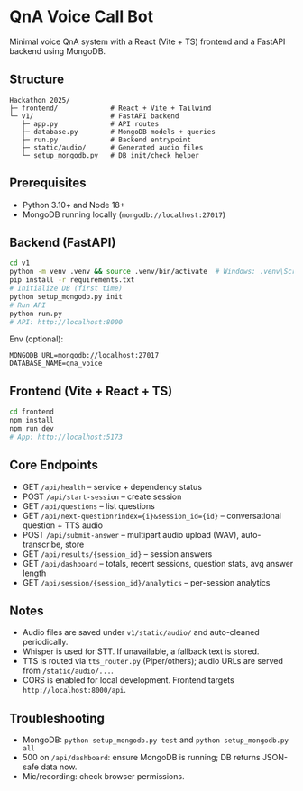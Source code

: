# QnA Voice Call Bot

Minimal voice QnA system with a React (Vite + TS) frontend and a FastAPI backend using MongoDB.

## Structure
```
Hackathon 2025/
├─ frontend/             # React + Vite + Tailwind
└─ v1/                   # FastAPI backend
   ├─ app.py             # API routes
   ├─ database.py        # MongoDB models + queries
   ├─ run.py             # Backend entrypoint
   ├─ static/audio/      # Generated audio files
   └─ setup_mongodb.py   # DB init/check helper
```

## Prerequisites
- Python 3.10+ and Node 18+
- MongoDB running locally (`mongodb://localhost:27017`)

## Backend (FastAPI)
```bash
cd v1
python -m venv .venv && source .venv/bin/activate  # Windows: .venv\Scripts\activate
pip install -r requirements.txt
# Initialize DB (first time)
python setup_mongodb.py init
# Run API
python run.py
# API: http://localhost:8000
```

Env (optional):
```
MONGODB_URL=mongodb://localhost:27017
DATABASE_NAME=qna_voice
```

## Frontend (Vite + React + TS)
```bash
cd frontend
npm install
npm run dev
# App: http://localhost:5173
```

## Core Endpoints
- GET `/api/health` – service + dependency status
- POST `/api/start-session` – create session
- GET `/api/questions` – list questions
- GET `/api/next-question?index={i}&session_id={id}` – conversational question + TTS audio
- POST `/api/submit-answer` – multipart audio upload (WAV), auto-transcribe, store
- GET `/api/results/{session_id}` – session answers
- GET `/api/dashboard` – totals, recent sessions, question stats, avg answer length
- GET `/api/session/{session_id}/analytics` – per-session analytics

## Notes
- Audio files are saved under `v1/static/audio/` and auto-cleaned periodically.
- Whisper is used for STT. If unavailable, a fallback text is stored.
- TTS is routed via `tts_router.py` (Piper/others); audio URLs are served from `/static/audio/...`.
- CORS is enabled for local development. Frontend targets `http://localhost:8000/api`.

## Troubleshooting
- MongoDB: `python setup_mongodb.py test` and `python setup_mongodb.py all`
- 500 on `/api/dashboard`: ensure MongoDB is running; DB returns JSON-safe data now.
- Mic/recording: check browser permissions.
